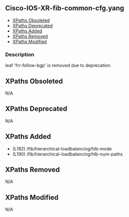 ## Cisco-IOS-XR-fib-common-cfg.yang

- [XPaths Obsoleted](#xpaths-obsoleted)
- [XPaths Deprecated](#xpaths-deprecated)
- [XPaths Added](#xpaths-added)
- [XPaths Removed](#xpaths-removed)
- [XPaths Modified](#xpaths-modified)

### Description

leaf 'frr-follow-bgp' is removed due to deprecation.

## XPaths Obsoleted

N/A

## XPaths Deprecated

N/A

## XPaths Added

- (L182)	/fib/hierarchical-loadbalancing/hlb-mode
- (L190)	/fib/hierarchical-loadbalancing/hlb-num-paths

## XPaths Removed

N/A

## XPaths Modified

N/A

